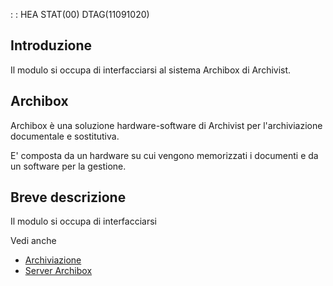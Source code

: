  :  : HEA STAT(00) DTAG(11091020)

## Introduzione

Il modulo si occupa di interfacciarsi al sistema Archibox di Archivist.

## Archibox
Archibox è una soluzione hardware-software di Archivist per l'archiviazione documentale e sostitutiva.

E' composta da un hardware su cui vengono memorizzati i documenti e da un software per la gestione.


## Breve descrizione
Il modulo si occupa di interfacciarsi


Vedi anche
- [Archiviazione](Sorgenti/V2/LOCOS/V2LOCOSA26)
- [Server Archibox](Sorgenti/OG/V3/V3_CSE_09)

